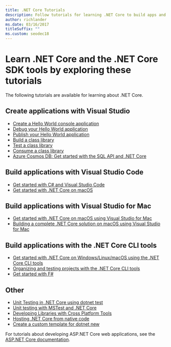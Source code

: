 ```yaml
---
title: .NET Core Tutorials
description: Follow tutorials for learning .NET Core to build apps and libraries on Mac, Linux, and Windows.
author: richlander
ms.date: 03/16/2017
titleSuffix: ""
ms.custom: seodec18
---
```

# Learn .NET Core and the .NET Core SDK tools by exploring these tutorials

The following tutorials are available for learning about .NET Core.

## Create applications with Visual Studio

- [Create a Hello World console application](with-visual-studio.md)
- [Debug your Hello World application](debugging-with-visual-studio.md)
- [Publish your Hello World application](publishing-with-visual-studio.md)
- [Build a class library](library-with-visual-studio.md)
- [Test a class library](testing-library-with-visual-studio.md)
- [Consume a class library](consuming-library-with-visual-studio.md)
- [Azure Cosmos DB: Get started with the SQL API and .NET Core](/azure/cosmos-db/sql-api-dotnetcore-get-started)

## Build applications with Visual Studio Code

- [Get started with C# and Visual Studio Code](with-visual-studio-code.md)
- [Get started with .NET Core on macOS](using-on-macos.md)

## Build applications with Visual Studio for Mac

- [Get started with .NET Core on macOS using Visual Studio for Mac](using-on-mac-vs.md)
- [Building a complete .NET Core solution on macOS using Visual Studio for Mac](using-on-mac-vs-full-solution.md)

## Build applications with the .NET Core CLI tools

- [Get started with .NET Core on Windows/Linux/macOS using the .NET Core CLI tools](using-with-xplat-cli.md)
- [Organizing and testing projects with the .NET Core CLI tools](testing-with-cli.md)
- [Get started with F#](../../fsharp/get-started/get-started-command-line.md)

## Other

- [Unit Testing in .NET Core using dotnet test](../testing/unit-testing-with-dotnet-test.md)
- [Unit testing with MSTest and .NET Core](../testing/unit-testing-with-mstest.md)
- [Developing Libraries with Cross Platform Tools](libraries.md)
- [Hosting .NET Core from native code](netcore-hosting.md)
- [Create a custom template for dotnet new](cli-templates-create-item-template.md)

For tutorials about developing ASP.NET Core web applications, see the [ASP.NET Core documentation](/aspnet/core/).
